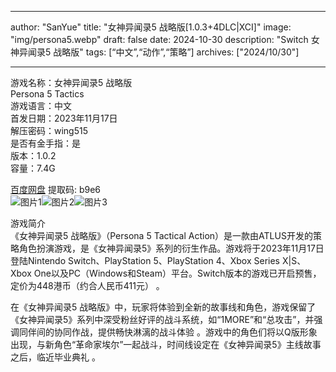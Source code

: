 
---
author: "SanYue"
title: "女神异闻录5 战略版[1.0.3+4DLC|XCI]"
image: "img/persona5.webp"
draft: false
date: 2024-10-30
description: "Switch 女神异闻录5 战略版"
tags: [“中文”,“动作”,“策略”]
archives: ["2024/10/30"]

---

游戏名称：女神异闻录5 战略版   
Persona 5 Tactics    
游戏语言：中文  
首发日期：2023年11月17日  
解压密码：wing515  
是否有金手指：是  
版本：1.0.2   
容量：7.4G

[百度网盘](https://pan.baidu.com/s/1BZsqT07e_vFSvvd6DHV5EQ) 提取码: b9e6  
![图片1](img/b63fe02989c.jpg)![图片2](img/379ebfdd.jpg)![图片3](img/5b61c8ee525c.jpg)  

游戏简介  
《女神异闻录5 战略版》（Persona 5 Tactical Action）是一款由ATLUS开发的策略角色扮演游戏，是《女神异闻录5》系列的衍生作品。游戏将于2023年11月17日登陆Nintendo Switch、PlayStation 5、PlayStation 4、Xbox Series X|S、Xbox One以及PC（Windows和Steam）平台。Switch版本的游戏已开启预售，定价为448港币（约合人民币411元）
。

在《女神异闻录5 战略版》中，玩家将体验到全新的故事线和角色，游戏保留了《女神异闻录5》系列中深受粉丝好评的战斗系统，如“1MORE”和“总攻击”，并强调同伴间的协同作战，提供畅快淋漓的战斗体验
。游戏中的角色们将以Q版形象出现，与新角色“革命家埃尔”一起战斗，时间线设定在《女神异闻录5》主线故事之后，临近毕业典礼
。
